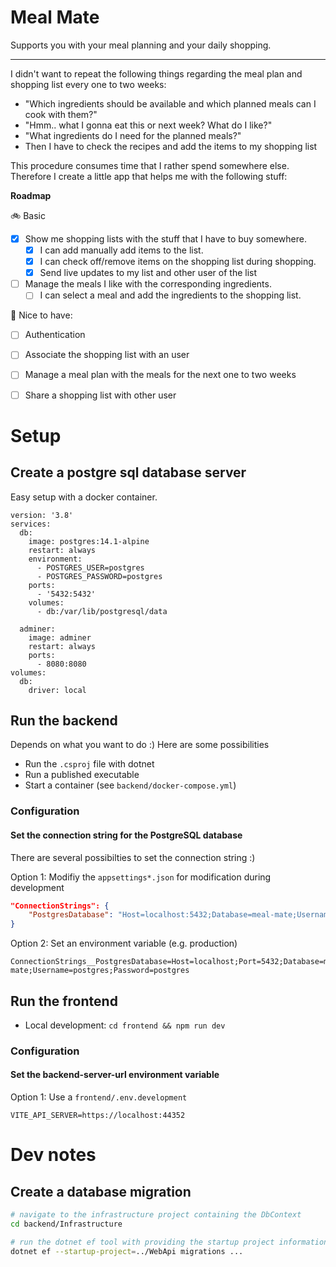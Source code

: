 # Meal Mate

Supports you with your meal planning and your daily shopping. 

---

I didn't want to repeat the following things regarding the meal plan and shopping list every one to two weeks:
- "Which ingredients should be available and which planned meals can I cook with them?"
- "Hmm.. what I gonna eat this or next week? What do I like?"
- "What ingredients do I need for the planned meals?"
- Then I have to check the recipes and add the items to my shopping list

This procedure consumes time that I rather spend somewhere else. Therefore I create a little app that helps me with the following stuff: 

**Roadmap**

🚲 Basic 
- [x] Show me shopping lists with the stuff that I have to buy somewhere.  
  - [x] I can add manually add items to the list.
  - [x] I can check off/remove items on the shopping list during shopping.
  - [x] Send live updates to my list and other user of the list

- [ ] Manage the meals I like with the corresponding ingredients.
  - [ ] I can select a meal and add the ingredients to the shopping list.

🚀 Nice to have:

- [ ] Authentication
- [ ] Associate the shopping list with an user
- [ ] Manage a meal plan with the meals for the next one to two weeks
- [ ] Share a shopping list with other user


# Setup

## Create a postgre sql database server

Easy setup with a docker container.
```docker-compose
version: '3.8'
services:
  db:
    image: postgres:14.1-alpine
    restart: always
    environment:
      - POSTGRES_USER=postgres
      - POSTGRES_PASSWORD=postgres
    ports:
      - '5432:5432'
    volumes:
      - db:/var/lib/postgresql/data

  adminer:
    image: adminer
    restart: always
    ports:
      - 8080:8080
volumes:
  db:
    driver: local
```

## Run the backend
Depends on what you want to do :) Here are some possibilities
- Run the `.csproj` file with dotnet
- Run a published executable
- Start a container (see `backend/docker-compose.yml`)

### Configuration

#### Set the connection string for the PostgreSQL database
There are several possibilties to set the connection string :)

Option 1: Modifiy the `appsettings*.json` for modification during development
```json
"ConnectionStrings": {
    "PostgresDatabase": "Host=localhost:5432;Database=meal-mate;Username=postgres;Password=postgres"
}
```

Option 2: Set an environment variable (e.g. production)
```
ConnectionStrings__PostgresDatabase=Host=localhost;Port=5432;Database=meal-mate;Username=postgres;Password=postgres
```

## Run the frontend
- Local development: `cd frontend && npm run dev`

### Configuration

#### Set the backend-server-url environment variable

Option 1: Use a `frontend/.env.development`
```
VITE_API_SERVER=https://localhost:44352
```


# Dev notes

## Create a database migration
```bash
# navigate to the infrastructure project containing the DbContext
cd backend/Infrastructure

# run the dotnet ef tool with providing the startup project information. This is necessary to get the connection information (connection string) to the database.
dotnet ef --startup-project=../WebApi migrations ...
```
